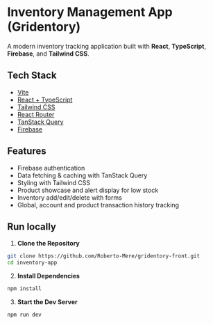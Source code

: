 # Inventory Management App (Gridentory)

A modern inventory tracking application built with **React**, **TypeScript**, **Firebase**, and **Tailwind CSS**.

## Tech Stack

- [Vite](https://vitejs.dev/)
- [React + TypeScript](https://reactjs.org/)
- [Tailwind CSS](https://tailwindcss.com/)
- [React Router](https://reactrouter.com/)
- [TanStack Query](https://tanstack.com/query/latest)
- [Firebase](https://firebase.google.com/)

## Features

- Firebase authentication
- Data fetching & caching with TanStack Query
- Styling with Tailwind CSS
- Product showcase and alert display for low stock
- Inventory add/edit/delete with forms
- Global, account and product transaction history tracking

## Run locally

1. **Clone the Repository**

```bash
git clone https://github.com/Roberto-Mere/gridentory-front.git
cd inventory-app
```

2. **Install Dependencies**

```bash
npm install
```

3. **Start the Dev Server**

```bash
npm run dev
```
